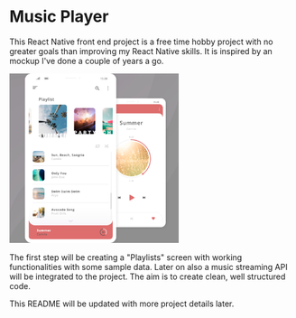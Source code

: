 <h1>Music Player</h1>

<p>This React Native front end project is a free time hobby project with no greater goals than improving my React Native skills. It is inspired by an mockup I've done a couple of years a go.</p>
<img src="assets\mp_mockup.png" width="300" height="300" />
<p>The first step will be creating a "Playlists" screen with working functionalities with some sample data. Later on also a music streaming API will be integrated to the project. The aim is to create clean, well structured code.</p>
<p>This README will be updated with more project details later.</p>
